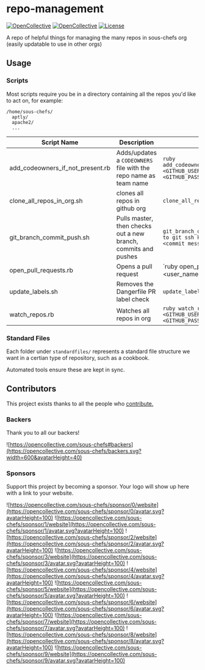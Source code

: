 # repo-management

[![OpenCollective](https://opencollective.com/sous-chefs/backers/badge.svg)](#backers)
[![OpenCollective](https://opencollective.com/sous-chefs/sponsors/badge.svg)](#sponsors)
[![License](https://img.shields.io/badge/License-Apache%202.0-green.svg)](https://opensource.org/licenses/Apache-2.0)

A repo of helpful things for managing the many repos in sous-chefs org (easily updatable to use in other orgs)

## Usage

### Scripts

Most scripts require you be in a directory containing all the repos you'd like to act on, for example:

```shell
/home/sous-chefs/
  aptly/
  apache2/
  ...
```

|  Script Name     |  Description     |   Usage    |
|  ---  |  ---  |  ---  |
| add_codeowners_if_not_present.rb      | Adds/updates a `CODEOWNERS` file with the repo name as team name | `ruby add_codeowners_if_not_present.rb <GITHUB_USERNAME> <GITHUB_PASSWORD_OR_TOKEN>` |
| clone_all_repos_in_org.sh | clones all repos in github org | `clone_all_repos_in_org.sh` |
| git_branch_commit_push.sh | Pulls master, then checks out a new branch, commits and pushes | `git_branch_commit_push.sh <path to git ssh key> <branch name> <commit message>` |
| open_pull_requests.rb | Opens a pull request | `ruby open_pull_requests.rb <user_name> <token|password> <pr_title> <pr_body> <your_branch_name>` |
| update_labels.sh | Removes the Dangerfile PR label check | `update_labels.sh` |
| watch_repos.rb | Watches all repos in org | `ruby watch_repos.rb <GITHUB_USERNAME> <GITHUB_PASSWORD_OR_TOKEN>` |

### Standard Files

Each folder under `standardfiles/` represents a standard file structure we want in a certian type of repository, such as a cookbook.

Automated tools ensure these are kept in sync.

## Contributors

This project exists thanks to all the people who [contribute.](https://opencollective.com/sous-chefs/contributors.svg?width=890&button=false)

### Backers

Thank you to all our backers!

![https://opencollective.com/sous-chefs#backers](https://opencollective.com/sous-chefs/backers.svg?width=600&avatarHeight=40)

### Sponsors

Support this project by becoming a sponsor. Your logo will show up here with a link to your website.

![https://opencollective.com/sous-chefs/sponsor/0/website](https://opencollective.com/sous-chefs/sponsor/0/avatar.svg?avatarHeight=100)
![https://opencollective.com/sous-chefs/sponsor/1/website](https://opencollective.com/sous-chefs/sponsor/1/avatar.svg?avatarHeight=100)
![https://opencollective.com/sous-chefs/sponsor/2/website](https://opencollective.com/sous-chefs/sponsor/2/avatar.svg?avatarHeight=100)
![https://opencollective.com/sous-chefs/sponsor/3/website](https://opencollective.com/sous-chefs/sponsor/3/avatar.svg?avatarHeight=100)
![https://opencollective.com/sous-chefs/sponsor/4/website](https://opencollective.com/sous-chefs/sponsor/4/avatar.svg?avatarHeight=100)
![https://opencollective.com/sous-chefs/sponsor/5/website](https://opencollective.com/sous-chefs/sponsor/5/avatar.svg?avatarHeight=100)
![https://opencollective.com/sous-chefs/sponsor/6/website](https://opencollective.com/sous-chefs/sponsor/6/avatar.svg?avatarHeight=100)
![https://opencollective.com/sous-chefs/sponsor/7/website](https://opencollective.com/sous-chefs/sponsor/7/avatar.svg?avatarHeight=100)
![https://opencollective.com/sous-chefs/sponsor/8/website](https://opencollective.com/sous-chefs/sponsor/8/avatar.svg?avatarHeight=100)
![https://opencollective.com/sous-chefs/sponsor/9/website](https://opencollective.com/sous-chefs/sponsor/9/avatar.svg?avatarHeight=100)
